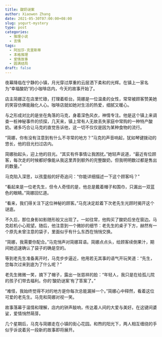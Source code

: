 ```yaml
---
title: 酸奶谜案
author: Xiaowen Zhang
date: 2021-05-30T07:00:00+08:00
slug: yogurt-mystery
type: post
categories:
  - 推理小说
  - 言情
tags:
  - 阿加莎·克里斯蒂
  - 本格推理
  - 爱情故事
  - 圆满结局
draft: false
---
```


夜幕降临在宁静的小镇，月光穿过厚重的云层洒下柔和的光辉。在镇上一家名为“幸福酸奶”的小咖啡店内，今天的故事开始了。

店主简娜正在店里忙碌，打理着柜台。简娜是一位温柔的女性，常常被顾客赞美她的笑容仿佛能融化人心。咖啡店就如她对生活的热爱，细腻又暖心。

与之形成对比的是坐在角落的马克，身着深色风衣，神情专注。他是这个镇上来调查一桩神秘事件的侦探，几天来，镇上常有人无故丢失家庭中常购的一种特产酸奶。诸多巧合让马克的直觉告诉他，这一切不仅仅是因为某种食物的流行。

“简娜，你有没有注意到有什么不寻常的地方？”马克的声音响起，犹如琴键拨动的悠长，他的目光扫过店内。

简娜抬起头，迎上他的目光。“其实有件事情让我困扰。”她轻声说道，“最近有位顾客，每次走的时候都好像能从我这里弄到额外的完整酸奶，但我明明数过都是售出的数量。”

马克陷入深思，以孩童般的好奇追问：“你能详细描述一下这个顾客吗？”

“看起来是一位老先生，但令人奇怪的是，他总是戴着帽子和围巾，只漏出一双蓝色的眼睛。”简娜回忆道。

“看来，我们得关注下这位神秘的顾客。”马克决定趁着下次老先生光顾时揭开这个谜底。

不久后，那位身影如影随形般又出现了。一如往常，他购买了酸奶后坐在窗边。马克趁机小心观望。随后，他注意到一个微妙的细节：老先生的桌子下方，赫然有一个原先未曾注意的袋子，里面似乎有什么东西在悄悄交换。

“简娜，我需要你配合。”马克悄声对简娜耳语。简娜点点头，给顾客续倒果汁，期间她迅速确认了袋子的确是空的。

等到老先生准备离开时，马克步步逼近，他用若无其事的语气开玩笑道：“先生，您每次过来到底为了什么呢？”

老先生微微一笑，摘下了帽子，露出一张慈祥的脸：“年轻人，我只是在给孤儿院的孩子们带去福利。你的‘酸奶谜案’有了答案了。”

“难怪，我始终觉得不对的地方是你每次总能漏掉一个。”简娜心中释然，看着这位可爱的老先生。马克和简娜对视一笑。

故事落幕于温情和理解，店内的钟声敲响，传达着人间的大爱与美好。在这键间婆娑，爱情悄然萌芽。

几个星期后，马克与简娜走在小镇的街心花园。和煦的阳光下，两人相互缠绕的手似乎诉说着另一段新的故事即将展开。